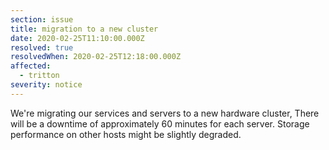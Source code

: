 ```yaml
---
section: issue
title: migration to a new cluster
date: 2020-02-25T11:10:00.000Z
resolved: true
resolvedWhen: 2020-02-25T12:18:00.000Z
affected:
  - tritton
severity: notice
---
```

We're migrating our services and servers to a new hardware cluster, There will be a downtime of approximately 60 minutes for each server. Storage performance on other hosts might be slightly degraded.
